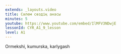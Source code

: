 ```yaml
---
extends: _layouts.video
title: Сәлем сөздің анасы
minutes: 5
youtube: https://www.youtube.com/embed/IlMFV3NDwjE
lessonId: CYR_A1_9_lesson
level: A1
---
```

Ormekshi, kumurska, karlygash